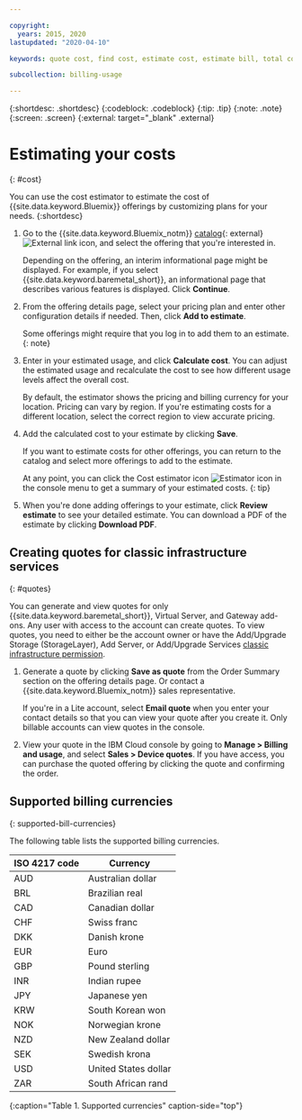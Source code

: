 ```yaml
---

copyright:
  years: 2015, 2020
lastupdated: "2020-04-10"

keywords: quote cost, find cost, estimate cost, estimate bill, total cost, service cost, cost estimator

subcollection: billing-usage

---
```


{:shortdesc: .shortdesc}
{:codeblock: .codeblock}
{:tip: .tip}
{:note: .note}
{:screen: .screen}
{:external: target="_blank" .external}

# Estimating your costs
{: #cost}

You can use the cost estimator to estimate the cost of {{site.data.keyword.Bluemix}} offerings by customizing plans for your needs.
{:shortdesc}

1. Go to the {{site.data.keyword.Bluemix_notm}} [catalog](https://cloud.ibm.com/catalog){: external} ![External link icon](../icons/launch-glyph.svg "External link icon"), and select the offering that you're interested in.

     Depending on the offering, an interim informational page might be displayed. For example, if you select {{site.data.keyword.baremetal_short}}, an informational page that describes various features is displayed. Click **Continue**.
1. From the offering details page, select your pricing plan and enter other configuration details if needed. Then, click **Add to estimate**.

   Some offerings might require that you log in to add them to an estimate.
   {: note}
1. Enter in your estimated usage, and click **Calculate cost**. You can adjust the estimated usage and recalculate the cost to see how different usage levels affect the overall cost.

   By default, the estimator shows the pricing and billing currency for your location. Pricing can vary by region. If you're estimating costs for a different location, select the correct region to view accurate pricing.
1. Add the calculated cost to your estimate by clicking **Save**.

   If you want to estimate costs for other offerings, you can return to the catalog and select more offerings to add to the estimate.

   At any point, you can click the Cost estimator icon ![Estimator icon](../icons/Estimator.svg) in the console menu to get a summary of your estimated costs.
   {: tip}
1. When you're done adding offerings to your estimate, click **Review estimate** to see your detailed estimate. You can download a PDF of the estimate by clicking **Download PDF**.

## Creating quotes for classic infrastructure services
{: #quotes}

You can generate and view quotes for only {{site.data.keyword.baremetal_short}}, Virtual Server, and Gateway add-ons. Any user with access to the account can create quotes. To view quotes, you need to either be the account owner or have the Add/Upgrade Storage (StorageLayer), Add Server, or Add/Upgrade Services [classic infrastructure permission](/docs/iam?topic=iam-mngclassicinfra).

   1. Generate a quote by clicking **Save as quote** from the Order Summary section on the offering details page. Or contact a {{site.data.keyword.Bluemix_notm}} sales representative.

      If you're in a Lite account, select **Email quote** when you enter your contact details so that you can view your quote after you create it. Only billable accounts can view quotes in the console.

   2. View your quote in the IBM Cloud console by going to **Manage > Billing and usage**, and select **Sales > Device quotes**. If you have access, you can purchase the quoted offering by clicking the quote and confirming the order.


## Supported billing currencies
{: supported-bill-currencies}

The following table lists the supported billing currencies.

| ISO 4217 code | Currency             |
|---------------|----------------------|
|AUD            | Australian dollar    |
|BRL            |	Brazilian real       |
|CAD            |	Canadian dollar      |
|CHF            |	Swiss franc          |
|DKK            |	Danish krone         |
|EUR            |	Euro                 |
|GBP            |	Pound sterling       |
|INR            |	Indian rupee         |
|JPY            |	Japanese yen         |
|KRW            |	South Korean won     |
|NOK            |	Norwegian krone      |
|NZD            |	New Zealand dollar   |
|SEK            |	Swedish krona        |
|USD            | United States dollar |
|ZAR            |	South African rand   |
{:caption="Table 1. Supported currencies" caption-side="top"}
